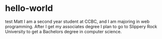 # hello-world
test
Matt
I am a second year student at CCBC, and I am majoring in web programming. After I get my associates degree I plan to go to Slippery Rock University to get a Bachelors degree in computer science. 
